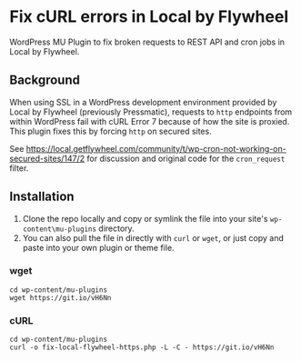 # Fix cURL errors in Local by Flywheel
WordPress MU Plugin to fix broken requests to REST API and cron jobs in Local by Flywheel.

## Background
When using SSL in a WordPress development environment provided by Local by Flywheel (previously Pressmatic), requests to `http` endpoints from within WordPress fail with cURL Error 7 because of how the site is proxied. This plugin fixes this by forcing `http` on secured sites.

See https://local.getflywheel.com/community/t/wp-cron-not-working-on-secured-sites/147/2 for discussion and original code for the `cron_request` filter.

## Installation
1. Clone the repo locally and copy or symlink the file into your site's `wp-content\mu-plugins` directory.
2. You can also pull the file in directly with `curl` or `wget`, or just copy and paste into your own plugin or theme file.

### wget
    cd wp-content/mu-plugins
    wget https://git.io/vH6Nn

### cURL
    cd wp-content/mu-plugins
    curl -o fix-local-flywheel-https.php -L -C - https://git.io/vH6Nn
